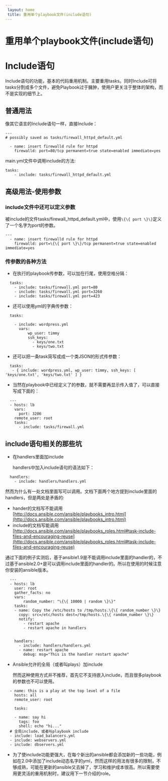 ```yaml
---
 layout: home
 title: 重用单个playbook文件(include语句)
---
```


# 重用单个playbook文件(include语句)
# Include语句

Include语句的功能，基本的代码重用机制。主要重用tasks。同时Include可将tasks分割成多个文件，避免Playbook过于臃肿，使用户更关注于整体的架构，而不是实现的细节上。

## 普通用法

像其它语言的Include语句一样，直接Include：

```
---
# possibly saved as tasks/firewall_httpd_default.yml

  - name: insert firewalld rule for httpd
    firewalld: port=80/tcp permanent=true state=enabled immediate=yes
```

main.yml文件中调用include的方法:

```
tasks:
    - include: tasks/firewall_httpd_default.yml

```

## 高级用法-使用参数

### include文件中还可以定义参数

被include的文件tasks/firewall_httpd_default.yml中，使用```\{\{ port \}\}```定义了一个名字为port的参数。

```
---
  - name: insert firewalld rule for httpd
    firewalld: port=\{\{ port \}\}/tcp permanent=true state=enabled immediate=yes

```

### 传参数的各种方法

* 在执行的playbook传参数，可以加在行尾，使用空格分隔：

```
  tasks:
    - include: tasks/firewall.yml port=80
    - include: tasks/firewall.yml port=3260
    - include: tasks/firewall.yml port=423

```

* 还可以使用yml的字典传参数：

```
  tasks:

    - include: wordpress.yml
      vars:
          wp_user: timmy
          ssh_keys:
            - keys/one.txt
            - keys/two.txt
```

* 还可以把一条task简写成成一个类JSON的形式传参数：

```
  tasks:
   - { include: wordpress.yml, wp_user: timmy, ssh_keys: [ 'keys/one.txt', 'keys/two.txt' ] }

```

* 当然在playbook中已经定义了的参数，就不需要再显示传入值了，可以直接写成下面的：

```
  ---
  - hosts: lb
    vars:
      port: 3206
    remote_user: root
    tasks:
      - include: tasks/firewall.yml
```


## include语句相关的那些坑

* 在handlers里面加include

  handlers中加入include语句的语法如下：

```
  handlers:
    - include: handlers/handlers.yml

```

  然而为什么有一处文档里面写可以调用。文档下面两个地方提到include里面的handlers，但是两处是矛盾的:

  * hander的文档写不能调用
    [http://docs.ansible.com/ansible/playbooks_intro.html](http://docs.ansible.com/ansible/playbooks_intro.html)
  * include的文档写能调用
    [http://docs.ansible.com/ansible/playbooks_roles.html#task-include-files-and-encouraging-reuse](http://docs.ansible.com/ansible/playbooks_roles.html#task-include-files-and-encouraging-reuse)

  通过下面的例子实测后，基于ansible1.9是不能调用include里面的handler的，不过基于ansible2.0+是可以调用include里面的handler的。所以在使用的时候注意你安装的ansible版本。

```
  ---
  - hosts: lb
    user: root
    gather_facts: no
    vars:
        random_number: "\{\{ 10000 | random \}\}"
    tasks:
    - name: Copy the /etc/hosts to /tmp/hosts.\{\{ random_number \}\}
      copy: src=/etc/hosts dest=/tmp/hosts.\{\{ random_number \}\}
      notify:
        - restart apache
        - restart apache in handlers


    handlers:
      - include: handlers/handlers.yml
      - name: restart apache
        debug: msg="This is the handler restart apache"
```
  
* Ansible允许的全局（或者叫plays）加include

  然而这种使用方式并不推荐，首先它不支持嵌入include，而且很多playbook的参数也不可以使用。

```
  - name: this is a play at the top level of a file
    hosts: all
    remote_user: root

    tasks:

    - name: say hi
      tags: foo
      shell: echo "hi..."
  # 全局include，或者叫playbook include
  - include: load_balancers.yml
  - include: webservers.yml
  - include: dbservers.yml

```

* 为了使include功能更强大，在每个新出的ansible都会添加新的一些功能，例如在2.0中添加了include动态名字的yml，然而这样的用法有很多的限制，不够成熟，可能在更新的ansible又去掉了，学习和维护成本很高。所以需要使用更灵活的重用机制时，建议用下一节介绍的role。
